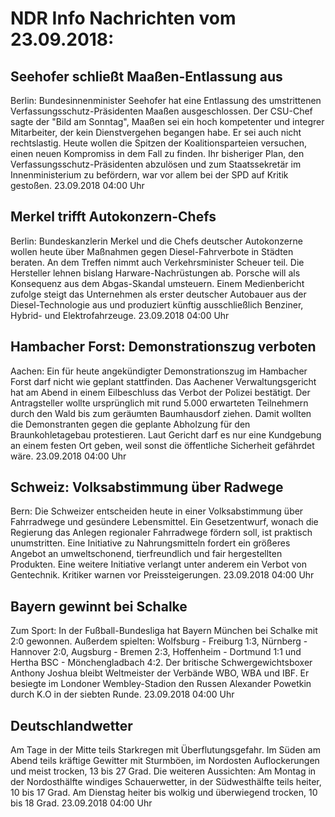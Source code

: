 # NDR Info Nachrichten vom 23.09.2018:


## Seehofer schließt Maaßen-Entlassung aus
Berlin: Bundesinnenminister Seehofer hat eine Entlassung des umstrittenen Verfassungsschutz-Präsidenten Maaßen ausgeschlossen. Der CSU-Chef sagte der "Bild am Sonntag", Maaßen sei ein hoch kompetenter und integrer Mitarbeiter, der kein Dienstvergehen begangen habe. Er sei auch nicht rechtslastig. Heute wollen die Spitzen der Koalitionsparteien versuchen, einen neuen Kompromiss in dem Fall zu finden. Ihr bisheriger Plan, den Verfassungsschutz-Präsidenten abzulösen und zum Staatssekretär im Innenministerium zu befördern, war vor allem bei der SPD auf Kritik gestoßen. 23.09.2018 04:00 Uhr 

## Merkel trifft Autokonzern-Chefs
Berlin: Bundeskanzlerin Merkel und die Chefs deutscher Autokonzerne wollen heute über Maßnahmen gegen Diesel-Fahrverbote in Städten beraten. An dem Treffen nimmt auch Verkehrsminister Scheuer teil. Die Hersteller lehnen bislang Harware-Nachrüstungen ab. Porsche will als Konsequenz aus dem Abgas-Skandal umsteuern. Einem Medienbericht zufolge steigt das Unternehmen als erster deutscher Autobauer aus der Diesel-Technologie aus und produziert künftig ausschließlich Benziner, Hybrid- und Elektrofahrzeuge. 23.09.2018 04:00 Uhr 

## Hambacher Forst: Demonstrationszug verboten
Aachen: Ein für heute angekündigter Demonstrationszug im Hambacher Forst darf nicht wie geplant stattfinden. Das Aachener Verwaltungsgericht hat am Abend in einem Eilbeschluss das Verbot der Polizei bestätigt. Der Antragsteller wollte ursprünglich mit rund 5.000 erwarteten Teilnehmern durch den Wald bis zum geräumten Baumhausdorf ziehen. Damit wollten die Demonstranten gegen die geplante Abholzung für den Braunkohletagebau protestieren. Laut Gericht darf es nur eine Kundgebung an einem festen Ort geben, weil sonst die öffentliche Sicherheit gefährdet wäre. 23.09.2018 04:00 Uhr 

## Schweiz: Volksabstimmung über Radwege
Bern: Die Schweizer entscheiden heute in einer Volksabstimmung über Fahrradwege und gesündere Lebensmittel. Ein Gesetzentwurf, wonach die Regierung das Anlegen regionaler Fahrradwege fördern soll, ist praktisch unumstritten. Eine Initiative zu Nahrungsmitteln fordert ein größeres Angebot an umweltschonend, tierfreundlich und fair hergestellten Produkten. Eine weitere Initiative verlangt unter anderem ein Verbot von Gentechnik. Kritiker warnen vor Preissteigerungen. 23.09.2018 04:00 Uhr 

## Bayern gewinnt bei Schalke
Zum Sport: In der Fußball-Bundesliga hat Bayern München bei Schalke mit 2:0 gewonnen. Außerdem spielten:
Wolfsburg - Freiburg       1:3,
Nürnberg - Hannover       2:0,
Augsburg - Bremen          2:3,
Hoffenheim - Dortmund    1:1
und
Hertha BSC - Mönchengladbach 4:2. Der britische Schwergewichtsboxer Anthony Joshua bleibt Weltmeister der Verbände WBO, WBA und IBF. Er besiegte im Londoner Wembley-Stadion den Russen Alexander Powetkin durch K.O in der siebten Runde. 23.09.2018 04:00 Uhr 

## Deutschlandwetter
Am Tage in der Mitte teils Starkregen mit Überflutungsgefahr. Im Süden am Abend teils kräftige Gewitter mit Sturmböen, im Nordosten Auflockerungen und meist trocken, 13 bis 27 Grad. Die weiteren Aussichten: Am Montag in der Nordosthälfte windiges Schauerwetter, in der Südwesthälfte teils heiter, 10 bis 17 Grad. Am Dienstag heiter bis wolkig und überwiegend trocken, 10 bis 18 Grad. 23.09.2018 04:00 Uhr 
